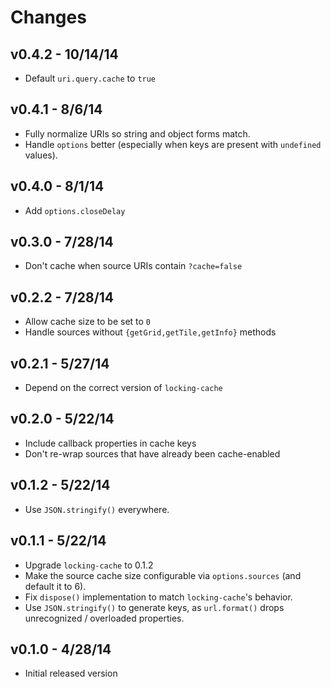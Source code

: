 # Changes

## v0.4.2 - 10/14/14

* Default `uri.query.cache` to `true`

## v0.4.1 - 8/6/14

* Fully normalize URIs so string and object forms match.
* Handle `options` better (especially when keys are present with `undefined`
  values).

## v0.4.0 - 8/1/14

* Add `options.closeDelay`

## v0.3.0 - 7/28/14

* Don't cache when source URIs contain `?cache=false`

## v0.2.2 - 7/28/14

* Allow cache size to be set to `0`
* Handle sources without `{getGrid,getTile,getInfo}` methods

## v0.2.1 - 5/27/14

* Depend on the correct version of `locking-cache`

## v0.2.0 - 5/22/14

* Include callback properties in cache keys
* Don't re-wrap sources that have already been cache-enabled

## v0.1.2 - 5/22/14

* Use `JSON.stringify()` everywhere.

## v0.1.1 - 5/22/14

* Upgrade `locking-cache` to 0.1.2
* Make the source cache size configurable via `options.sources` (and default it
  to 6).
* Fix `dispose()` implementation to match `locking-cache`'s behavior.
* Use `JSON.stringify()` to generate keys, as `url.format()` drops unrecognized
  / overloaded properties.

## v0.1.0 - 4/28/14

* Initial released version
